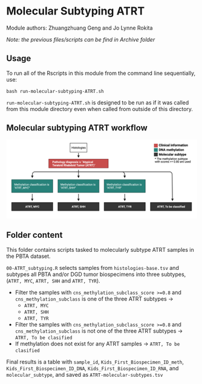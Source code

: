 # Molecular Subtyping ATRT
Module authors: Zhuangzhuang Geng and Jo Lynne Rokita

*Note: the previous files/scripts can be find in Archive folder*

## Usage

To run all of the Rscripts in this module from the command line sequentially, use:

```
bash run-molecular-subtyping-ATRT.sh
```

`run-molecular-subtyping-ATRT.sh` is designed to be run as if it was called from this module directory even when called from outside of this directory.

## Molecular subtyping ATRT workflow

 ![ATRT molecular subtyping workflow](./plots/ATRT_subtyping.png)


## Folder content

This folder contains scripts tasked to molecularly subtype ATRT samples in the PBTA dataset.

`00-ATRT_subtyping.R` selects samples from `histologies-base.tsv` and subtypes all PBTA and/or DGD tumor biospecimens into three subtypes, (`ATRT, MYC`, `ATRT, SHH` and `ATRT, TYR`).

* Filter the samples with `cns_methylation_subclass_score >=0.8` and `cns_methylation_subclass` is one of the three ATRT subtypes ->
  * `ATRT, MYC`
  * `ATRT, SHH`
  * `ATRT, TYR`
* Filter the samples with `cns_methylation_subclass_score >=0.8` and `cns_methylation_subclass` is not one of the three ATRT subtypes -> `ATRT, To be clasified`
* If methylation does not exist for any ATRT samples -> `ATRT, To be clasified`

Final results is a table with `sample_id`, `Kids_First_Biospecimen_ID_meth`, `Kids_First_Biospecimen_ID_DNA`, `Kids_First_Biospecimen_ID_RNA`, and `molecular_subtype`, and saved as `ATRT-molecular-subtypes.tsv`